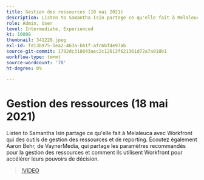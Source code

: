 ```yaml
---
title: Gestion des ressources (18 mai 2021)
description: Listen to Samantha Isin partage ce qu'elle fait à Melaleuca avec Workfront qui  des outils de gestion des ressources et de reporting. également écouter Aaron Behr, de VaynerMedia, ... (Les descriptions doivent être comprises entre 60 et 160 caractères).
role: Admin, User
level: Intermediate, Experienced
kt: 10008
thumbnail: 341226.jpeg
exl-id: fd13b975-1ea2-463a-bb1f-afc6bf4e97ab
source-git-commit: 1792dc318643aec2c12613f621361d72a7a918b1
workflow-type: tm+mt
source-wordcount: '78'
ht-degree: 0%

---
```


# Gestion des ressources (18 mai 2021)

Listen to Samantha Isin partage ce qu&#39;elle fait à Melaleuca avec Workfront qui  des outils de gestion des ressources et de reporting. Écoutez également Aaron Behr, de VaynerMedia, qui partage les paramètres recommandés pour la gestion des ressources et comment ils utilisent Workfront pour accélérer leurs pouvoirs de décision.

>[!VIDEO](https://video.tv.adobe.com/v/341226/?quality=12&learn=on)
